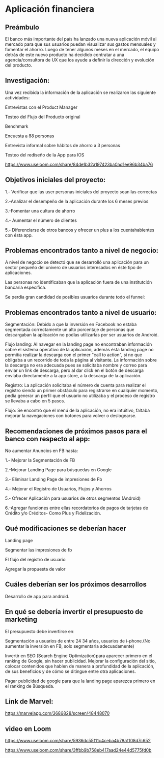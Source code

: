 # Aplicación financiera

## Preámbulo


El banco más importante del país ha lanzado una nueva aplicación móvil al mercado para que sus usuarios puedan visualizar sus gastos mensuales y fomentar el ahorro. Luego de tener algunos meses en el mercado, el equipo detrás de este nuevo producto ha decidido contratar a una agencia/consultora de UX que los ayude a definir la dirección y evolución del producto. 


## Investigación:

Una vez recibida la información de la aplicación se realizaron las siguiente actividades:

Entrevistas con el Product Manager


Testeo del Flujo del Producto original


Benchmark


Encuesta a 88 personas


Entrevista informal sobre hábitos de ahorro a 3 personas


Testeo del rediseño de la App para IOS

https://www.useloom.com/share/84de1b32a197423ba0ad1ee96b34ba76


## Objetivos iniciales del proyecto:

1.- Verificar  que las user personas iniciales del proyecto sean las correctas


2.-Analizar el desempeño de la aplicación durante los 6 meses previos


3.-Fomentar una cultura de ahorro


4.- Aumentar el número de clientes


5.- Diferenciarse de otros bancos y ofrecer un plus a los cuentahabientes con ésta app.



## Problemas encontrados tanto a nivel de negocio: 

A nivel de negocio se detectó que se desarrolló una aplicación para un sector pequeño del univero de usuarios interesados en éste tipo de aplicaciones.

Las personas no identificaban que la aplicación fuera de una institutción bancaria específica.

Se perdía gran candidad de posibles usuarios durante todo el funnel:
 

## Problemas encontrados tanto a nivel de usuario:

Segmentación: Debido a que la inversión en Facebook no estaba segmentada correctamente un alto porcentaje de personas que descargaban la aplicación no podías utilizarlas por ser usuarios de Android.


Flujo landing: Al navegar en la landing page no encontraban información sobre el sistema operativo de la aplicación, además ésta landing page no permitía realizar la descarga con el primer "call to action", si no que obligaba a un recorrido de toda la página al visitante. 
La información sobre la descarga no era adecuada pues se solicitaba nombre y correo para enviar un link de descarga, pero al dar click en el botón de descarga envíaba directamente a la app store, a la descarga de la aplicación.

Registro: La aplicación solicitaba el número de cuenta para realizar el registro siendo un primer obstáculo para registrarse en cualquier momento, pedía generar un perfil que el usuario no utilizaba y el proceso de registro se llevaba a cabo en 5 pasos.

Flujo: Se encontró que el menú de la aplicación, no era intuitivo, faltaba mejorar la navegaciones con botones para volver o deslogearse.


## Recomendaciones de próximos pasos para el banco con respecto al app:
  
  No aumentar Anuncios en FB hasta:
  
  
1.- Mejorar la Segmentación de FB


2.-Mejorar Landing Page para búsquedas en Google


3.- Eliminar Landing Page de impresiones de Fb


4.- Mejorar el Registro de Usuarios, Flujos y Ahorros


5.- Ofrecer Aplicación para usuarios de otros segmentos (Android)


6.-Agregar funciones entre ellas recordatorios de pagos de tarjetas de Crédito y/o Créditos- Como Plus y Fidelización.


## Qué modificaciones se deberían hacer

Landing page


Segmentar las impresiones de fb


El flujo del registro de usuario


Agregar la propuesta de valor


## Cuáles deberían ser los próximos desarrollos

Desarrollo de app para android.

## En qué se debería invertir el presupuesto de marketing

El presupuesto debe invertirse en:

Segmentación a usuarios de entre 24  34 años, usuarios de i-phone.(No aumentar la inversión en FB, solo segmentarla adecuadamente)


Invertir en SEO (Search Engine Optimization)para aparecer primero en el ranking de Google, sin hacer publicidad. Mejorar la configuración del sitio, colocar contenidos que hablen de manera  a profundidad de la aplicación, de sus beneficios y de cómo se ditingue entre otra aplicaciones. 


Pagar publicidad de google para que la landing page aparezca primero en el ranking de Búsqueda.


  
## Link de Marvel:
https://marvelapp.com/3686828/screen/48448070

## video en Loom 
https://www.useloom.com/share/5936dc55f11c4ceba4b78a1108d7c652

https://www.useloom.com/share/3ffbb9b758eb417aad24e44d5775fd0b






